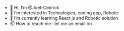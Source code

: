 - 👋 Hi, I’m @Joel-Cedrick
- 👀 I’m interested in Technologies, coding app, Robotic 
- 🌱 I’m currently learning React js and Robotic solution
- 📫 How to reach me : let me an email on 

<!---
Joel-Cedrick/Joel-Cedrick is a ✨ special ✨ repository because its `README.md` (this file) appears on your GitHub profile.
You can click the Preview link to take a look at your changes.
- 💞️ I’m looking to collaborate on ...
--->
